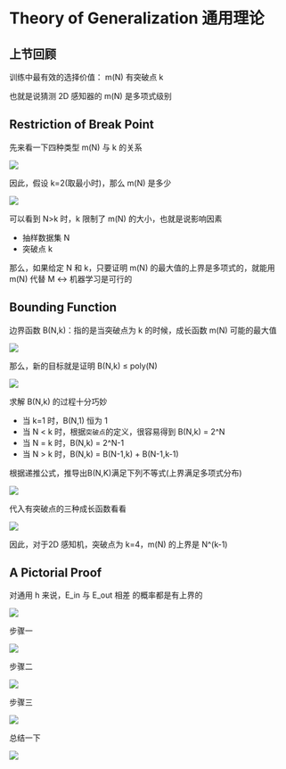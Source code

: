  # Theory of Generalization 通用理论
 ## 上节回顾

训练中最有效的选择价值： m(N) 有突破点 k

也就是说猜测 2D 感知器的 m(N) 是多项式级别

## Restriction of Break Point

先来看一下四种类型 m(N) 与 k 的关系

![](/images/gt01.png)

因此，假设 k=2(取最小时)，那么 m(N) 是多少 

![](/images/gt02.png)

可以看到 N>k 时，k 限制了 m(N) 的大小，也就是说影响因素
- 抽样数据集 N
- 突破点 k

那么，如果给定 N 和 k，只要证明 m(N) 的最大值的上界是多项式的，就能用 m(N) 代替 M <-> 机器学习是可行的
 
## Bounding Function

边界函数 B(N,k)：指的是当突破点为 k 的时候，成长函数 m(N) 可能的最大值 

![](/images/gt03.png)

那么，新的目标就是证明 B(N,k) ≤ poly(N)

![](/images/gt04.png)

求解 B(N,k) 的过程十分巧妙
- 当 k=1 时，B(N,1) 恒为 1
- 当 N < k 时，根据`突破点`的定义，很容易得到 B(N,k) = 2^N
- 当 N = k 时，B(N,k) = 2^N-1
- 当 N > k 时，B(N,k) = B(N-1,k) + B(N-1,k-1)

根据递推公式，推导出B(N,K)满足下列不等式(上界满足多项式分布)

![](/images/gt05.png)

代入有突破点的三种成长函数看看

![](/images/gt06.png)

因此，对于2D 感知机，突破点为 k=4，m(N) 的上界是 N^(k-1)

## A Pictorial Proof

对通用 h 来说，E_in 与 E_out 相差 的概率都是有上界的

![](/images/gt07.png)

步骤一

![](/images/gt08.png)

步骤二 

![](/images/gt09.png)

步骤三

![](/images/gt10.png)

总结一下

![](/images/gt11.png)
